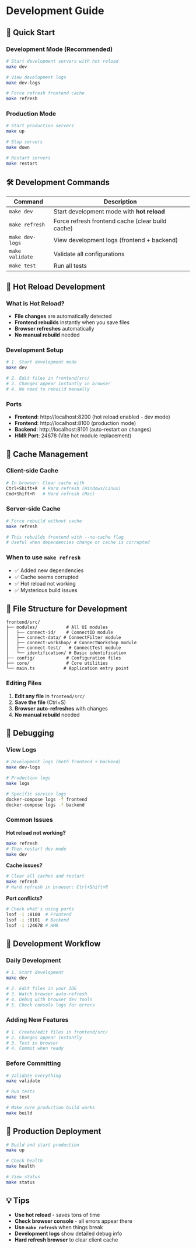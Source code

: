# Development Guide

## 🚀 Quick Start

### Development Mode (Recommended)
```bash
# Start development servers with hot reload
make dev

# View development logs
make dev-logs

# Force refresh frontend cache
make refresh
```

### Production Mode
```bash
# Start production servers
make up

# Stop servers
make down

# Restart servers
make restart
```

## 🛠️ Development Commands

| Command | Description |
|---------|-------------|
| `make dev` | Start development mode with **hot reload** |
| `make refresh` | Force refresh frontend cache (clear build cache) |
| `make dev-logs` | View development logs (frontend + backend) |
| `make validate` | Validate all configurations |
| `make test` | Run all tests |

## 🔄 Hot Reload Development

### What is Hot Reload?
- **File changes** are automatically detected
- **Frontend rebuilds** instantly when you save files
- **Browser refreshes** automatically
- **No manual rebuild** needed

### Development Setup
```bash
# 1. Start development mode
make dev

# 2. Edit files in frontend/src/
# 3. Changes appear instantly in browser
# 4. No need to rebuild manually
```

### Ports
- **Frontend**: http://localhost:8200 (hot reload enabled - dev mode)
- **Frontend**: http://localhost:8100 (production mode)  
- **Backend**: http://localhost:8101 (auto-restart on changes)
- **HMR Port**: 24678 (Vite hot module replacement)

## 🔧 Cache Management

### Client-side Cache
```bash
# In browser: Clear cache with
Ctrl+Shift+R  # Hard refresh (Windows/Linux)
Cmd+Shift+R   # Hard refresh (Mac)
```

### Server-side Cache
```bash
# Force rebuild without cache
make refresh

# This rebuilds frontend with --no-cache flag
# Useful when dependencies change or cache is corrupted
```

### When to use `make refresh`
- ✅ Added new dependencies
- ✅ Cache seems corrupted
- ✅ Hot reload not working
- ✅ Mysterious build issues

## 📁 File Structure for Development

```
frontend/src/
├── modules/           # All UI modules
│   ├── connect-id/    # ConnectID module
│   ├── connect-data/ # ConnectFilter module
│   ├── connect-workshop/ # ConnectWorkshop module
│   ├── connect-test/   # ConnectTest module
│   └── identification/ # Basic identification
├── config/            # Configuration files
├── core/              # Core utilities
└── main.ts           # Application entry point
```

### Editing Files
1. **Edit any file** in `frontend/src/`
2. **Save the file** (Ctrl+S)
3. **Browser auto-refreshes** with changes
4. **No manual rebuild** needed

## 🐛 Debugging

### View Logs
```bash
# Development logs (both frontend + backend)
make dev-logs

# Production logs
make logs

# Specific service logs
docker-compose logs -f frontend
docker-compose logs -f backend
```

### Common Issues

**Hot reload not working?**
```bash
make refresh
# Then restart dev mode
make dev
```

**Cache issues?**
```bash
# Clear all caches and restart
make refresh
# Hard refresh in browser: Ctrl+Shift+R
```

**Port conflicts?**
```bash
# Check what's using ports
lsof -i :8100  # Frontend
lsof -i :8101  # Backend
lsof -i :24678 # HMR
```

## 🔄 Development Workflow

### Daily Development
```bash
# 1. Start development
make dev

# 2. Edit files in your IDE
# 3. Watch browser auto-refresh
# 4. Debug with browser dev tools
# 5. Check console logs for errors
```

### Adding New Features
```bash
# 1. Create/edit files in frontend/src/
# 2. Changes appear instantly
# 3. Test in browser
# 4. Commit when ready
```

### Before Committing
```bash
# Validate everything
make validate

# Run tests
make test

# Make sure production build works
make build
```

## 🚀 Production Deployment

```bash
# Build and start production
make up

# Check health
make health

# View status
make status
```

## 💡 Tips

- **Use hot reload** - saves tons of time
- **Check browser console** - all errors appear there
- **Use `make refresh`** when things break
- **Development logs** show detailed debug info
- **Hard refresh browser** to clear client cache
